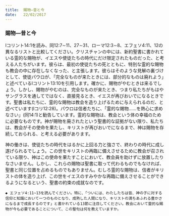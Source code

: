 ```yaml
---
title:  賜物―昔と今
date:   22/02/2017
---
```


### 賜物―昔と今

Iコリント14:1を読み、同12:7∼11、27∼31、ローマ12:3∼8、エフェソ4:11、12の異なるリストと比較してください。クリスチャンの中には、新約聖書に書かれている霊的な賜物が、イエスや使徒たちの時代にだけ限定されたものだった、と考える人たちがいます。彼らは、最初の使徒たちの死とともに、特別な霊的な賜物も教会の中に存在しなくなった、と主張します。彼らはそのような見解の裏づけとして、使徒パウロが、「完全なものが来たときには、部分的なものは廃れよう」と述べているIコリント13:10を引用します。確かに、賜物がやむときは来るでしょう。しかし、賜物がやむのは、完全なものが来たとき、つまり私たちがもはやサングラスを通してではなく、直接見るとき、イエスが再びおいでになるときです。聖書は私たちに、霊的な賜物は教会を造り上げるために与えられるのだ、と述べています(Iコリ12:28)。パウロは信者たちに、「霊的な賜物......を熱心に求めなさい」(同14:1)と勧告しています。霊的な賜物は、教会という体の幸福のために必要なものです。神が賜物を廃されたという聖書的な証拠がない限り、私たちは、教会がその使命を果たし、キリストが再びおいでになるまで、神は賜物を存続しておられる、と考える必要があります。

神の働きは、使徒たちの時代をはるかに上回る力と強さで、終わりの時代に成し遂げられるでしょう。この世をキリストの再臨に備えさせるために教会が召されている限り、神はこの使命を果たすことにおいて、教会員を助けずに放置したりなさいません。しかし、これらの賜物は聖書に取って代わるものでもなければ、聖書と同じ位置を占めるものでもありません。むしろ霊的な賜物は、信者がキリストの体を造り上げ、この世をイエスのすみやかな再臨に備えさせることができるようになるという、聖書の約束の成就なのです。

`◆ エフェソ4:11~13を読んでください。特に、「ついには、わたしたちは皆、神の子に対する信仰と知識において一つのものとなり、成熟した人間になり、キリストの満ちあふれる豊かさになるまで成長するのです」と書かれている13節に注目してください。教会において霊的な賜物が今も必要であることについて、この聖句は何を教えていますか。`
